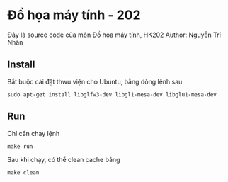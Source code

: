 # Đồ họa máy tính - 202
Đây là source code của môn Đồ họa máy tính, HK202
Author: Nguyễn Trí Nhân
## Install
Bắt buộc cài đặt thwu viện cho Ubuntu, bằng dòng lệnh sau

```
sudo apt-get install libglfw3-dev libgl1-mesa-dev libglu1-mesa-dev
```

## Run
Chỉ cần chạy lệnh
```
make run
```

Sau khi chạy, có thể clean cache bằng
```
make clean
```

